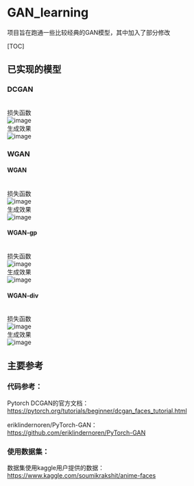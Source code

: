 # GAN_learning
项目旨在跑通一些比较经典的GAN模型，其中加入了部分修改

[TOC]

## 已实现的模型
### DCGAN
<br/>损失函数<br>
![image](https://user-images.githubusercontent.com/40969794/125088843-62df8f00-e100-11eb-9125-3fad43957ccd.png)
<br/>生成效果</br>
![image](https://user-images.githubusercontent.com/40969794/125088939-7d196d00-e100-11eb-9533-a1e1e9d1077d.png)


### WGAN
#### WGAN
<br/>损失函数<br>
![image](https://user-images.githubusercontent.com/40969794/125089063-9d492c00-e100-11eb-88c4-edd5df47a154.png)
<br/>生成效果</br>
![image](https://user-images.githubusercontent.com/40969794/125089087-a3d7a380-e100-11eb-93c2-ab576433de21.png)

#### WGAN-gp
<br/>损失函数<br>
![image](https://user-images.githubusercontent.com/40969794/125089272-d71a3280-e100-11eb-8ccf-bb8d261781d0.png)
<br/>生成效果</br>
![image](https://user-images.githubusercontent.com/40969794/125089458-fadd7880-e100-11eb-96a8-af6bba6572e6.png)

#### WGAN-div
<br/>损失函数<br>
![image](https://user-images.githubusercontent.com/40969794/125089698-2b251700-e101-11eb-9c68-7906d654cead.png)
<br/>生成效果</br>
![image](https://user-images.githubusercontent.com/40969794/125089744-32e4bb80-e101-11eb-9725-781a2bdb0c36.png)


## 主要参考
### 代码参考：
Pytorch DCGAN的官方文档：
https://pytorch.org/tutorials/beginner/dcgan_faces_tutorial.html

eriklindernoren/PyTorch-GAN：
https://github.com/eriklindernoren/PyTorch-GAN

### 使用数据集：
数据集使用kaggle用户提供的数据：
https://www.kaggle.com/soumikrakshit/anime-faces
